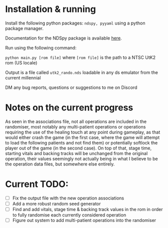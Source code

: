 # Installation & running
Install the following python packages: ```ndspy, pyyaml``` 
using a python package manager.

Documentation for the NDSpy package is available [here](https://ndspy.readthedocs.io/en/latest/).


Run using the following command: 

```python main.py [rom file]``` where ```[rom file]``` is the path to a NTSC UtK2 rom (US locale)

Output is a file called ```utk2_rando.nds``` loadable in any ds emulator from the current millennial

DM any bug reports, questions or suggestions to me on Discord 

# Notes on the current progress
As seen in the associations file, not all operations are included in the randomiser, most notably any multi-patient operations or operations requiring the use of the healing touch at any point during gameplay, as that would either crash the game (in the first case, where the game will attempt to load the following patients and not find them) or potentially softlock the player out of the game (in the second case).
On top of that, stage time, starting vitals and backing tracks will be unchanged from the original operation, their values seemingly not actually being in what I believe to be the operation data files, but somewhere else entirely.

# Current TODO:
  - [ ] Fix the output file with the new operation associations
  - [ ] Add a more robust random seed generator
  - [ ] Find and add vitals, stage time & backing track values in the rom in order to fully randomise each currently considered operation
  - [ ] Figure out system to add multi-patient operations into the randomiser
